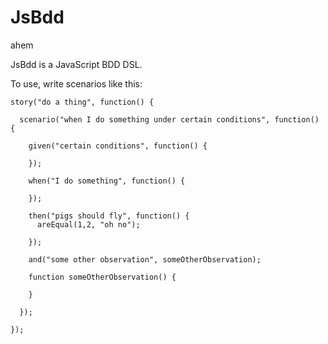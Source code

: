 JsBdd
=====
ahem

JsBdd is a JavaScript BDD DSL. 

To use, write scenarios like this:


    story("do a thing", function() {

      scenario("when I do something under certain conditions", function() {

        given("certain conditions", function() {
          
        });

        when("I do something", function() {
          
        });

        then("pigs should fly", function() {
          areEqual(1,2, "oh no");
          
        });

        and("some other observation", someOtherObservation);

        function someOtherObservation() {
          
        }

      });

    });



